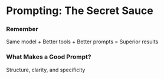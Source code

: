# Prompting: The Secret Sauce

<div class="two-cols">

<FeatureCard v-click>

### Remember

Same model + Better tools + Better prompts = Superior results

</FeatureCard>

<FeatureCard v-click>

### What Makes a Good Prompt?

Structure, clarity, and specificity

</FeatureCard>

</div>
